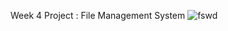 Week 4 Project : File Management System
![fswd](https://github.com/user-attachments/assets/9d4edcff-ddbb-4520-891f-c564facc2b94)
